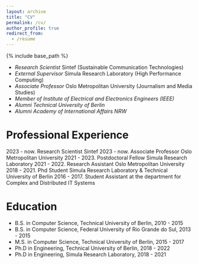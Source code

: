 ```yaml
---
layout: archive
title: "CV"
permalink: /cv/
author_profile: true
redirect_from:
  - /resume
---
```


{% include base_path %}

* _Research Scientist_ Sintef (Sustainable Communication Technologies)
* _External Supervisor_ Simula Research Laboratory (High Performance Computing)
* _Associate Professor_ Oslo Metropolitan University (Journalism and Media Studies)
* _Member of Institute of Electrical and Electronics Engineers (IEEE)_
* _Alumni Technical University of Berlin_
* _Alumni Academy of International Affairs NRW_

Professional Experience
======
2023 - now\.  Research Scientist Sintef
2023 - now\.  Associate Professor Oslo Metropolitan University 
2021 - 2023\. Postdoctoral Fellow Simula Research Laboratory
2021 - 2022\. Research Assistant Oslo Metropolitan University
2018 - 2021\. Phd Student Simula Research Laboratory & Technical University of Berlin
2016 - 2017\. Student Assistant at the department for Complex and Distributed IT Systems

Education
======
* B.S. in Computer Science, Technical University of Berlin, 2010 - 2015
* B.S. in Computer Science, Federal University of Rio Grande do Sul, 2013 - 2015
* M.S. in Computer Science, Technical University of Berlin, 2015 - 2017
* Ph.D in Engineering, Technical University of Berlin, 2018 - 2022
* Ph.D in Engineering, Simula Research Laboratory, 2018 - 2021
